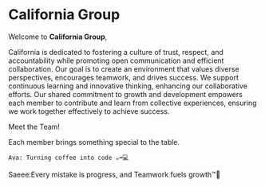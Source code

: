 # California Group

Welcome to **California Group**,

California is dedicated to fostering a culture of trust, respect, and
 accountability while promoting open communication and efficient collaboration.
  Our goal is to create an environment that values diverse perspectives,
   encourages teamwork, and drives success. We support continuous learning
    and innovative thinking, enhancing our collaborative efforts.
     Our shared commitment to growth and development empowers each member
      to contribute and learn from collective experiences, ensuring we
       work together effectively to achieve success.

Meet the Team!

Each member brings something special to the table.

    Ava: Turning coffee into code ☕➡️💻

   Saeee:Every mistake is progress, 
          and Teamwork fuels growth™️🤖